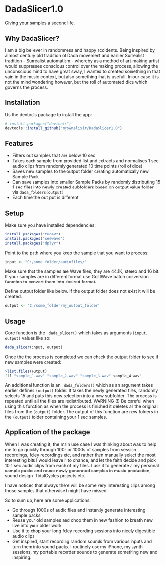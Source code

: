 # DadaSlicer1.0
Giving your samples a second life.

## Why DadaSlicer?

I am a big believer in randomness and happy accidents. Being inspired by almost century old tradition of Dada movement and earlier Surrealist tradition - Surrealist automatism -  whereby as a method of art-making artist would suppresses conscious control over the making process, allowing the unconscious mind to have great sway, I wanted to created something in that vain in the music context, but also something that is usefull. In our case it is not the mind wondering however, but the roll of automated dice which governs the process. 

## Installation

Us the devtools package to install the app:
```r
# install.packages("devtools")
devtools::install_github("myownelixir/DadaSlicer1.0")
```

## Features
* Filters out samples that are below 10 sec
* Takes each sample from provided list and extracts and normalises 1 sec audio clips from randomly generated 10 time points (roll of dice)
* Saves new samples to the output folder creating automatically new Sample Pack
* Can save samples into smaller Sample Packs by randomly distributing 15 1 sec files into newly created subfolders based on output value folder via ```
dada_folders(output) ```
* Each time the out put is different

## Setup
Make sure you have installed dependencies:
```r
install.packages("tuneR")
install.packages("seewave")
install.packages("dplyr")
```
Point to the path where you keep the sample that you want to process:

```r
input <- "C:/some_folder/audiofiles/"
```
Make sure that the samples are Wave files, they are 44.1K, stereo and 16 bit. If your samples are in different format use GoldWave batch conversion function to convert them into desired format. 

Define output folder like below. If the output folder does not exist it will be created. 

```r
output <- "C:/some_folder/my_outout_folder"
```
## Usage

Core function is the ``` dada_slicer()``` which takes as arguments ```(input, output)``` values like so:
```r 
dada_slicer(input, output)
```
Once the the process is completed we can check the output folder to see if new samples were created:
```r 
>list.files(output)
[1] "sample_1.wav" "sample_2.wav" "sample_3.wav" sample_4.wav"
```
An additional function is an ``` dada_folders()``` which as an argument takes  earlier defined ```(output)``` folder. It takes the newly generated files, randomly selects 15 and puts this new selection into a new subfolder. The process is repeated until all the files are redistributed. WARNING (!) Be careful when using this function as when the process is finished it deletes all the original files from the ```(output)``` folder.
The output of this function are new folders in the ```(output)``` folder containing your 1 sec samples.

## Application of the package

When I was creating it, the main use case I was thinking about was to help me to go quickly through 100s or 1000s of samples from session recordings, foley recordings etc, and rather then manually select the most interesting bits I would leave it to chance, and let the faith decide and pick 10 1 sec audio clips from each of my files. I use it to generate a my personal sample packs and reuse newly generated samples in music production, sound design, TidalCycles projects etc.  

I have noticed that always there will be some very interesting clips among those samples that otherwise I might have missed. 

So to sum up, here are some applications:
* Go through 1000s of audio files and instantly generate interesting sample packs
* Reuse your old samples and chop them in new fashion to breath new live into your older work
* Use it to chop your long foley recording sessions into nicely digestible audio clips
* Get inspired, start recording random sounds from various inputs and turn them into sound packs. I routinely use my iPhone, my synth sessions, my portable recorder sounds to generate something new and inspiring.

